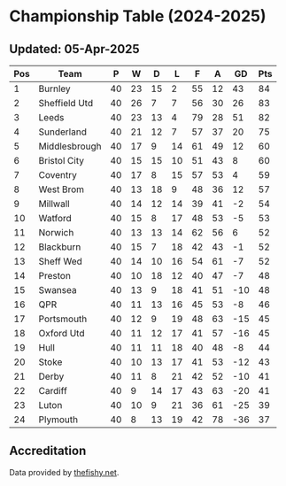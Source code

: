 # Championship Table (2024-2025)
## Updated: 05-Apr-2025

| Pos | Team | P | W | D | L | F | A | GD | Pts |
| --- | --- | --- | --- | --- | --- | --- | --- | --- | --- |
| 1 | Burnley | 40 | 23 | 15 | 2 | 55 | 12 | 43 | 84 |
| 2 | Sheffield Utd | 40 | 26 | 7 | 7 | 56 | 30 | 26 | 83 |
| 3 | Leeds | 40 | 23 | 13 | 4 | 79 | 28 | 51 | 82 |
| 4 | Sunderland | 40 | 21 | 12 | 7 | 57 | 37 | 20 | 75 |
| 5 | Middlesbrough | 40 | 17 | 9 | 14 | 61 | 49 | 12 | 60 |
| 6 | Bristol City | 40 | 15 | 15 | 10 | 51 | 43 | 8 | 60 |
| 7 | Coventry | 40 | 17 | 8 | 15 | 57 | 53 | 4 | 59 |
| 8 | West Brom | 40 | 13 | 18 | 9 | 48 | 36 | 12 | 57 |
| 9 | Millwall | 40 | 14 | 12 | 14 | 39 | 41 | -2 | 54 |
| 10 | Watford | 40 | 15 | 8 | 17 | 48 | 53 | -5 | 53 |
| 11 | Norwich | 40 | 13 | 13 | 14 | 62 | 56 | 6 | 52 |
| 12 | Blackburn | 40 | 15 | 7 | 18 | 42 | 43 | -1 | 52 |
| 13 | Sheff Wed | 40 | 14 | 10 | 16 | 54 | 61 | -7 | 52 |
| 14 | Preston | 40 | 10 | 18 | 12 | 40 | 47 | -7 | 48 |
| 15 | Swansea | 40 | 13 | 9 | 18 | 41 | 51 | -10 | 48 |
| 16 | QPR | 40 | 11 | 13 | 16 | 45 | 53 | -8 | 46 |
| 17 | Portsmouth | 40 | 12 | 9 | 19 | 48 | 63 | -15 | 45 |
| 18 | Oxford Utd | 40 | 11 | 12 | 17 | 41 | 57 | -16 | 45 |
| 19 | Hull | 40 | 11 | 11 | 18 | 40 | 48 | -8 | 44 |
| 20 | Stoke | 40 | 10 | 13 | 17 | 41 | 53 | -12 | 43 |
| 21 | Derby | 40 | 11 | 8 | 21 | 42 | 52 | -10 | 41 |
| 22 | Cardiff | 40 | 9 | 14 | 17 | 43 | 63 | -20 | 41 |
| 23 | Luton | 40 | 10 | 9 | 21 | 36 | 61 | -25 | 39 |
| 24 | Plymouth | 40 | 8 | 13 | 19 | 42 | 78 | -36 | 37 |

## Accreditation 

Data provided by [thefishy.net](https://www.thefishy.net/).